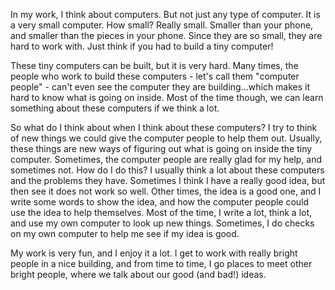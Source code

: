 In my work, I think about computers. But not just any type of computer. It is a very small computer. How small? Really small. Smaller than your phone, and smaller than the pieces in your phone. Since they are so small, they are hard to work with. Just think if you had to build a tiny computer!

These tiny computers can be built, but it is very hard. Many times, the people who work to build these computers - let's call them "computer people" - can't even see the computer they are building...which makes it hard to know what is going on inside. Most of the time though, we can learn something about these computers if we think a lot.

So what do I think about when I think about these computers? I try to think of new things we could give the computer people to help them out. Usually, these things are new ways of figuring out what is going on inside the tiny computer. Sometimes, the computer people are really glad for my help, and sometimes not. How do I do this? I usually think a lot about these computers and the problems they have. Sometimes I think I have a really good idea, but then see it does not work so well. Other times, the idea is a good one, and I write some words to show the idea, and how the computer people could use the idea to help themselves. Most of the time, I write a lot, think a lot, and use my own computer to look up new things. Sometimes, I do checks on my own computer to help me see if my idea is good.

My work is very fun, and I enjoy it a lot. I get to work with really bright people in a nice building, and from time to time, I go places to meet other bright people, where we talk about our good (and bad!) ideas.
